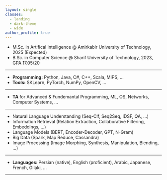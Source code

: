 ```yaml
---
layout: single
classes:
  - landing
  - dark-theme
  - wide
author_profile: true
---
```


- M.Sc. in Artifical Intelligence @ Amirkabir University of Technology, 2025 (Expected)
- B.Sc. in Computer Science @ Sharif University of Technology, 2023, GPA 17.05/20

<hr>

- <b>Programming:</b> Python, Java, C#, C++, Scala, MIPS, ...
- <b>Tools:</b> SKLearn, PyTorch, NumPy, OpenCV, ...


<hr>

- <b>TA</b> for Advanced & Fundemantal Programming, ML, OS, Networks, Computer Systems, ...

<hr>

- Natural Language Understanding (Seq-Clf, Seq2Seq, IDSF, QA, ...)
- Information Retrieval (Relation Extraction, Collaborative Filtering, Embeddings, ...)
- Language Models (BERT, Encoder-Decoder, GPT, N-Gram)
- Big Data (Spark, Map Reduce, Cassandra)
- Image Processing (Image Morphing, Synthesis, Manipulation, Blending, ...)

<hr>

- <b> Languages: </b> Persian (native), English (proficient), Arabic, Japanese, French, Gilaki, ... 

<hr>